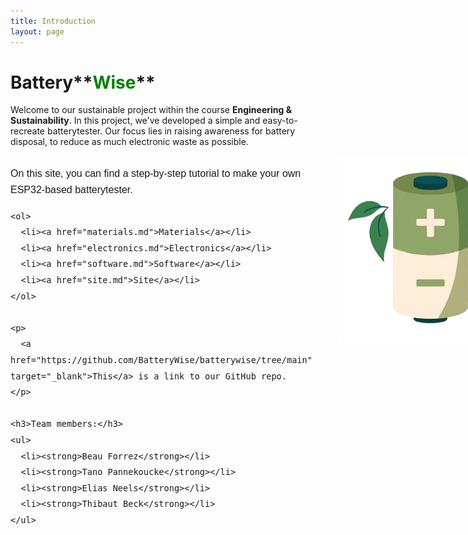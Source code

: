 ```yaml
---
title: Introduction
layout: page
---
```


# Battery**<span style="color:green;">Wise</span>**

Welcome to our sustainable project within the course **Engineering & Sustainability**. In this project, we've developed a simple and easy-to-recreate batterytester. Our focus lies in raising awareness for battery disposal, to reduce as much electronic waste as possible.

<div style="display: table; width: 100%;">
  <div style="display: table-row;">
    <div style="display: table-cell; vertical-align: top; padding-right: 40px;">

<div style="display: flex; justify-content: space-between; align-items: flex-start; gap: 40px;">
  <div style="flex: 1; font-family: sans-serif; font-size: 16px; line-height: 1.6;">
    <p>On this site, you can find a step-by-step tutorial to make your own ESP32-based batterytester.</p>

    <ol>
      <li><a href="materials.md">Materials</a></li>
      <li><a href="electronics.md">Electronics</a></li>
      <li><a href="software.md">Software</a></li>
      <li><a href="site.md">Site</a></li>
    </ol>

    <p>
      <a href="https://github.com/BatteryWise/batterywise/tree/main" target="_blank">This</a> is a link to our GitHub repo.
    </p>

    <h3>Team members:</h3>
    <ul>
      <li><strong>Beau Forrez</strong></li>
      <li><strong>Tano Pannekoucke</strong></li>
      <li><strong>Elias Neels</strong></li>
      <li><strong>Thibaut Beck</strong></li>
    </ul>
  </div>

  <div style="flex-shrink: 0;">
    <img src="images/logo.png" alt="Logo" style="height: 300px;">
  </div>
</div>

